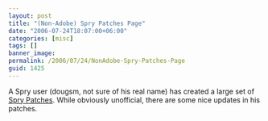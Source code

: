 ```yaml
---
layout: post
title: "(Non-Adobe) Spry Patches Page"
date: "2006-07-24T18:07:00+06:00"
categories: [misc]
tags: []
banner_image: 
permalink: /2006/07/24/NonAdobe-Spry-Patches-Page
guid: 1425
---
```


A Spry user (dougsm, not sure of his real name) has created a large set of <a href="http://www.bigdoug.com/SpryPatches/">Spry Patches</a>. While obviously unofficial, there are some nice updates in his  patches.